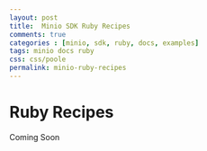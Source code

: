```yaml
---
layout: post
title:  Minio SDK Ruby Recipes
comments: true
categories : [minio, sdk, ruby, docs, examples]
tags: minio docs ruby
css: css/poole
permalink: minio-ruby-recipes 
---
```

# Ruby Recipes

Coming Soon